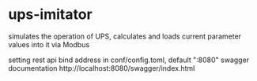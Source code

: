 # ups-imitator
simulates the operation of UPS, calculates and loads current parameter values ​into it via Modbus  

setting rest api bind address in conf/config.toml, default ":8080" 
swagger documentation http://localhost:8080/swagger/index.html